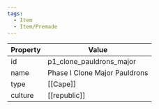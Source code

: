 ```yaml
---
tags:
  - Item
  - Item/Premade
---
```


| Property | Value                         |
| -------- | ----------------------------- |
| id       | p1_clone_pauldrons_major      |
| name     | Phase I Clone Major Pauldrons |
| type     | [[Cape]]                      |
| culture  | [[republic]]         |


